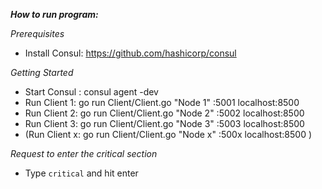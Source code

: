**_How to run program:_**

*Prerequisites*
- Install Consul: https://github.com/hashicorp/consul

*Getting Started*
- Start Consul :
    consul agent -dev
- Run Client 1:
    go run Client/Client.go "Node 1" :5001 localhost:8500
- Run Client 2:
    go run Client/Client.go "Node 2" :5002 localhost:8500
- Run Client 3:
    go run Client/Client.go "Node 3" :5003 localhost:8500
- (Run Client x: go run Client/Client.go "Node x" :500x localhost:8500 )

*Request to enter the critical section*
- Type ```critical``` and hit enter 
  
